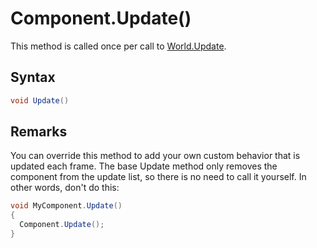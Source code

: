 # Component.Update()

This method is called once per call to [World.Update](World_Update.md).

## Syntax

```csharp
void Update()
```

## Remarks

You can override this method to add your own custom behavior that is updated each frame. The base Update method only removes the component from the update list, so there is no need to call it yourself. In other words, don't do this:

```csharp
void MyComponent.Update()
{
  Component.Update();
}
```